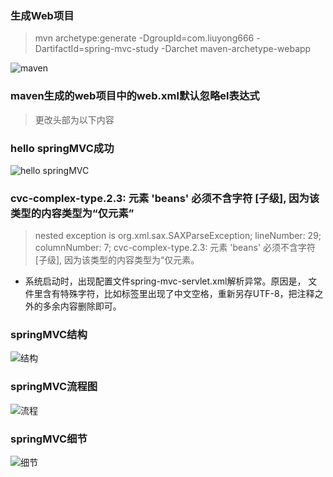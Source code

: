 
### 生成Web项目

>mvn archetype:generate -DgroupId=com.liuyong666 -DartifactId=spring-mvc-study -Darchet
maven-archetype-webapp

![maven ](http://i.imgur.com/5QnnFSQ.png)

### maven生成的web项目中的web.xml默认忽略el表达式

> 更改头部为以下内容

> <?xml version="1.0" encoding="UTF-8"?>  
<web-app version="2.5"   
    xmlns="http://java.sun.com/xml/ns/javaee"   
    xmlns:xsi="http://www.w3.org/2001/XMLSchema-instance"   
    xsi:schemaLocation="http://java.sun.com/xml/ns/javaee   
    http://java.sun.com/xml/ns/javaee/web-app_2_5.xsd">  

### hello springMVC成功

![hello springMVC](http://i.imgur.com/YCcWitd.png)



### cvc-complex-type.2.3: 元素 'beans' 必须不含字符 [子级], 因为该类型的内容类型为“仅元素”

>nested exception is org.xml.sax.SAXParseException; lineNumber: 29; columnNumber: 7; cvc-complex-type.2.3: 元素 'beans' 必须不含字符 [子级], 因为该类型的内容类型为“仅元素。

- 系统启动时，出现配置文件spring-mvc-servlet.xml解析异常。原因是，
文件里含有特殊字符，比如标签里出现了中文空格，重新另存UTF-8，把注释之外的多余内容删除即可。

### springMVC结构

![结构](http://i.imgur.com/62wJph4.jpg)

### springMVC流程图

![流程](http://i.imgur.com/QPGRUA3.jpg)

### springMVC细节

![细节](http://i.imgur.com/PP0pmaG.jpg)